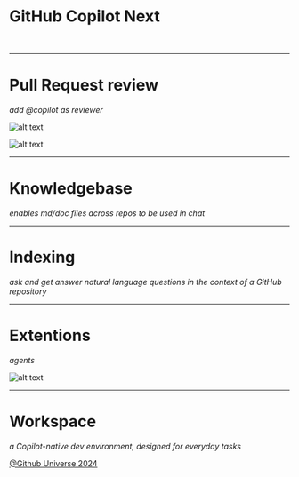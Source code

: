 # GitHub Copilot Next
*&nbsp;*

--- 

# Pull Request review
*add @copilot as reviewer*

![alt text](images/next/copilot-pr.png) <!-- .element style="float: left" width="30%"-->

![alt text](images/next/copilot-pr2.png) <!-- .element style="float: right" width="65%"-->

--- 

# Knowledgebase
*enables md/doc files across repos to be used in chat*

---

# Indexing
*ask and get answer natural language questions in the context of a GitHub repository*

---


# Extentions
*agents*

![alt text](images/next/agents.drawio.svg)

---

# Workspace
*a Copilot-native dev environment, designed for everyday tasks*
<!-- [It all starts with a task](https://github.blog/news-insights/product-news/github-copilot-workspace/#it-all-starts-with-the-task)
- A true second brain alongside the developer -->
[@Github Universe 2024](https://youtu.be/dSf8QOjazrQ?si=48HZvfptQrTSfL8A&t=1999)



